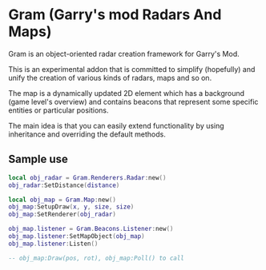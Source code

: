# Gram (Garry's mod Radars And Maps)
Gram is an object-oriented radar creation framework for Garry's Mod.

This is an experimental addon that is committed to simplify (hopefully) and unify the creation of various kinds of radars, maps and so on.

The map is a dynamically updated 2D element which has a background (game level's overview) and contains beacons that represent some specific entities or particular positions.

The main idea is that you can easily extend functionality by using inheritance and overriding the default methods.

## Sample use
```Lua
local obj_radar = Gram.Renderers.Radar:new()
obj_radar:SetDistance(distance)

local obj_map = Gram.Map:new()
obj_map:SetupDraw(x, y, size, size)
obj_map:SetRenderer(obj_radar)

obj_map.listener = Gram.Beacons.Listener:new()
obj_map.listener:SetMapObject(obj_map)
obj_map.listener:Listen()

-- obj_map:Draw(pos, rot), obj_map:Poll() to call
```
